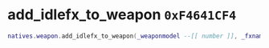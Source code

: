 # add_idlefx_to_weapon `0xF4641CF4`

```lua
natives.weapon.add_idlefx_to_weapon(_weaponmodel --[[ number ]], _fxname --[[ string ]], _offset --[[ vector3 ]])
```